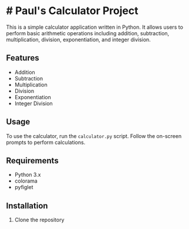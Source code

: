 # # Paul's  Calculator Project 

This is a simple calculator application written in Python. It allows users to perform basic arithmetic operations including addition, subtraction, multiplication, division, exponentiation, and integer division.

## Features

- Addition
- Subtraction
- Multiplication
- Division
- Exponentiation
- Integer Division

## Usage

To use the calculator, run the `calculator.py` script. Follow the on-screen prompts to perform calculations.

## Requirements

- Python 3.x
- colorama
- pyfiglet

## Installation

1. Clone the repository
